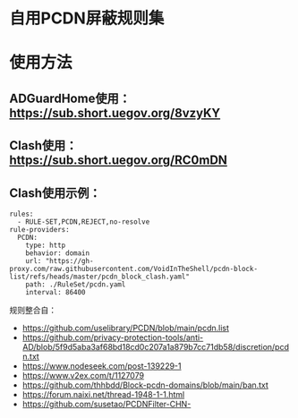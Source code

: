 # 自用PCDN屏蔽规则集

# 使用方法
## ADGuardHome使用：https://sub.short.uegov.org/8vzyKY
## Clash使用：https://sub.short.uegov.org/RC0mDN
## Clash使用示例：

```
rules:
  - RULE-SET,PCDN,REJECT,no-resolve
rule-providers:
  PCDN:
    type: http
    behavior: domain
    url: "https://gh-proxy.com/raw.githubusercontent.com/VoidInTheShell/pcdn-block-list/refs/heads/master/pcdn_block_clash.yaml"
    path: ./RuleSet/pcdn.yaml
    interval: 86400
```

规则整合自：
- https://github.com/uselibrary/PCDN/blob/main/pcdn.list
- https://github.com/privacy-protection-tools/anti-AD/blob/5f9d5aba3af68bd18cd0c207a1a879b7cc71db58/discretion/pcdn.txt
- https://www.nodeseek.com/post-139229-1
- https://www.v2ex.com/t/1127079
- https://github.com/thhbdd/Block-pcdn-domains/blob/main/ban.txt
- https://forum.naixi.net/thread-1948-1-1.html
- https://github.com/susetao/PCDNFilter-CHN-

